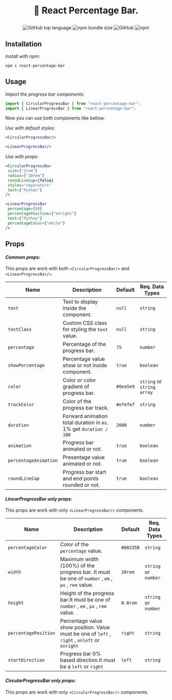 # <p align = "center">🚀 React Percentage Bar.</p>
<div align = "center">
<img alt="GitHub top language" src="https://img.shields.io/github/languages/top/kavindu-mane/react-percentage-bar">
<img alt="npm bundle size" src="https://img.shields.io/bundlephobia/min/react-percentage-bar">
<img alt="GitHub" src="https://img.shields.io/github/license/kavindu-mane/react-percentage-bar?color=success">
<img alt="npm" src="https://img.shields.io/npm/v/react-percentage-bar?label=npm%20version">
</div>

## Installation
_Install with npm:_

```bash
npm i react-percentage-bar
```
    
## Usage
 _Import the progress bar components:_

```javascript
import { CircularProgressBar } from "react-percentage-bar";
import { LinearProgressBar } from "react-percentage-bar";
```
Now you can use both components like bellow.

 _Use with default styles:_
 
 ```jsx
<CircularProgressBar/>
 ```
  ```jsx
<LinearProgressBar/>
 ```
 
  _Use with props:_
 
 ```jsx
<CircularProgressBar
  size={"2rem"}
  radius={"10rem"}
  roundLineCap={false}
  styles="separators"
  text={"Python"}
/>
```

 ```jsx
<LinearProgressBar
  percentage={90}
  percentagePosition={"onright"}
  text={"Python"}
  percentageColor={"white"}
/>
```

## Props
#### _Common props:_

This props are work with both `<CircularProgressBar/>` and `<LinearProgressBar/>`.

| Name                  | Description                                                        | Default   | Req. Data Types            |
|-----------------------|--------------------------------------------------------------------|-----------|----------------------------|
| `text`                | Text to display inside the component.                              | `null`    | `string`                   |
| `textClass`           | Custom CSS class for styling the `text` value.                     | `null`    | `string`                   | 
| `percentage`          | Percentage of the progress bar.                                    | `75`      | `number`                   |
| `showPercentage`      | Percentage value show or not inside component.                     | `true`    | `boolean`                  |
| `color`               | Color or color gradient of progress bar.                           | `#0ea5e9` | `string` or `string array` |
| `trackColor`          | Color of the progress bar track.                                   | `#efefef` | `string`                   |
| `duration`            | Forward animation total duration in `ms`. 1% get `duration / 100`  | `2000`    | `number`                   |
| `animation`           | Progress bar animated or not.                                      | `true`    | `boolean`                  |
| `percentageAnimation` | Presentage value animated or not.                                  | `true`    | `boolean`                  |
| `roundLineCap`        | Progress bar start and end points rounded or not.                  | `true`    | `boolean`                  |

#### _LinearProgressBar only props:_

This props are work with only `<LinearProgressBar/>` components.


| Name                  | Description                                                                                           | Default   | Req. Data Types         |
|-----------------------|-------------------------------------------------------------------------------------------------------|-----------|-------------------------|
| `percentageColor`     | Color of the `percentage` value.                                                                      | `#00235B` | `string`                |
| `width`               | Maximum width (100%) of the progress bar. It must be one of `number` , `em` , `px` , `rem` value.     | `20rem`   | `string` or `number`    | 
| `height`              | Height of the progress bar.It must be one of `number` , `em` , `px` , `rem` value.                    | `0.8rem`  | `string` or `number`    |
| `percentagePosition`  | Percentage value show position. Value must be one of `left` , `right` , `onleft` or `onright`         | `right`   | `string`                |
| `startDirection`      | Progress bar 0% based direction.It must be a `left` or `right`                                        | `left`    | `string`                |

#### _CircularProgressBar only props:_

This props are work with only `<CircularProgressBar/>` components.
